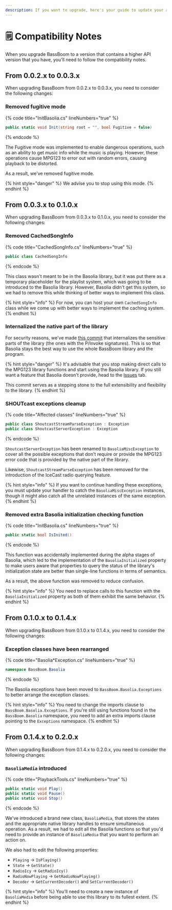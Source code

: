 ```yaml
---
description: If you want to upgrade, here's your guide to update your apps.
---
```


# 🗒️ Compatibility Notes

When you upgrade BassBoom to a version that contains a higher API version that you have, you'll need to follow the compatibility notes.

## From 0.0.2.x to 0.0.3.x

When upgrading BassBoom from 0.0.2.x to 0.0.3.x, you need to consider the following changes:

### Removed fugitive mode

{% code title="InitBasolia.cs" lineNumbers="true" %}
```csharp
public static void Init(string root = "", bool Fugitive = false)
```
{% endcode %}

The Fugitive mode was implemented to enable dangerous operations, such as an ability to get music info while the music is playing. However, these operations cause MPG123 to error out with random errors, causing playback to be distorted.

As a result, we've removed fugitive mode.

{% hint style="danger" %}
We advise you to stop using this mode.
{% endhint %}

## From 0.0.3.x to 0.1.0.x

When upgrading BassBoom from 0.0.3.x to 0.1.0.x, you need to consider the following changes:

### Removed CachedSongInfo

{% code title="CachedSongInfo.cs" lineNumbers="true" %}
```csharp
public class CachedSongInfo
```
{% endcode %}

This class wasn't meant to be in the Basolia library, but it was put there as a temporary placeholder for the playlist system, which was going to be introduced to the Basolia library. However, Basolia didn't get this system, so we had to remove this while thinking of better ways to implement this class.

{% hint style="info" %}
For now, you can host your own `CachedSongInfo` class while we come up with better ways to implement the caching system.
{% endhint %}

### Internalized the native part of the library

For security reasons, we've made [this commit](https://github.com/Aptivi/BassBoom/commit/a9286743928217d0f03955f4476b34bc5827e0af#diff-20357a26bcea3043b9175a19fc3be3f849b3d4011cec3633e63ff71495d5f0d6) that internalizes the sensitive parts of the library (the ones with the P/Invoke signatures). This is so that Basolia stays the best way to use the whole BassBoom library and the program.

{% hint style="danger" %}
It's advisable that you stop making direct calls to the MPG123 library functions and start using the Basolia library. If you still want a feature that Basolia doesn't provide, head to the [Issues](https://github.com/Aptivi/BassBoom/issues) tab.

This commit serves as a stepping stone to the full extensibility and flexibility to the library.
{% endhint %}

### SHOUTcast exceptions cleanup

{% code title="Affected classes" lineNumbers="true" %}
```csharp
public class ShoutcastStreamParseException : Exception
public class ShoutcastServerException : Exception
```
{% endcode %}

`ShoutcastServerException` has been renamed to `BasoliaMiscException` to cover all the possible exceptions that don't require or provide the MPG123 error code that is provided by the native part of the library.

Likewise, `ShoutcastStreamParseException` has been removed for the introduction of the IceCast radio querying feature.

{% hint style="info" %}
If you want to continue handling these exceptions, you must update your handler to catch the `BasoliaMiscException` instances, though it might also catch all the unrelated instances of the same exception.
{% endhint %}

### Removed extra Basolia initialization checking function

{% code title="InitBasolia.cs" lineNumbers="true" %}
```csharp
public static bool IsInited()
```
{% endcode %}

This function was accidentally implemented during the alpha stages of Basolia, which led to the implementation of the `BasoliaInitialized` property to make users aware that properties to query the status of the library's initialization state are better than single-line functions in terms of semantics.

As a result, the above function was removed to reduce confusion.

{% hint style="info" %}
You need to replace calls to this function with the `BasoliaInitialized` property as both of them exhibit the same behavior.
{% endhint %}

## From 0.1.0.x to 0.1.4.x

When upgrading BassBoom from 0.1.0.x to 0.1.4.x, you need to consider the following changes:

### Exception classes have been rearranged

{% code title="Basolia*Exception.cs" lineNumbers="true" %}
```csharp
namespace BassBoom.Basolia
```
{% endcode %}

The Basolia exceptions have been moved to `BassBoom.Basolia.Exceptions` to better arrange the exception classes.

{% hint style="info" %}
You need to change the imports clause to `BassBoom.Basolia.Exceptions`. If you're still using functions found in the `BassBoom.Basolia` namespace, you need to add an extra imports clause pointing to the `Exceptions` namespace.
{% endhint %}

## From 0.1.4.x to 0.2.0.x

When upgrading BassBoom from 0.1.4.x to 0.2.0.x, you need to consider the following changes:

### `BasoliaMedia` introduced

{% code title="PlaybackTools.cs" lineNumbers="true" %}
```csharp
public static void Play()
public static void Pause()
public static void Stop()
```
{% endcode %}

We've introduced a brand new class, `BasoliaMedia`, that stores the states and the appropriate native library handles to ensure simultaneous operation. As a result, we had to edit all the Basolia functions so that you'd need to provide an instance of `BasoliaMedia` that you want to perform an action on.

We also had to edit the following properties:

* `Playing` -> `IsPlaying()`
* `State` -> `GetState()`
* `RadioIcy` -> `GetRadioIcy()`
* `RadioNowPlaying` -> `GetRadioNowPlaying()`
* `Decoder` -> `GetCurrentDecoder()` and `SetCurrentDecoder()`

{% hint style="info" %}
You'll need to create a new instance of `BasoliaMedia` before being able to use this library to its fullest extent.
{% endhint %}
